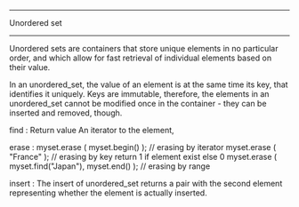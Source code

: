 
***************************
Unordered set
***************************

Unordered sets are containers that store unique elements in no particular order, and which allow for fast retrieval of individual elements based on their value.


In an unordered_set, the value of an element is at the same time its key, that identifies it uniquely. Keys are immutable, therefore, the elements in an unordered_set cannot be modified once in the container - they can be inserted and removed, though.

find : 
Return value
An iterator to the element, 

erase :
  myset.erase ( myset.begin() );                    // erasing by iterator
  myset.erase ( "France" );                         // erasing by key return 1 if element exist else 0
  myset.erase ( myset.find("Japan"), myset.end() ); // erasing by range

insert : 
The insert of unordered_set returns a pair with the second element representing whether the element is actually inserted.